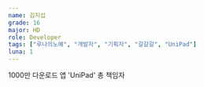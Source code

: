 ```yaml
---
name: 김지섭
grade: 16
major: HD
role: Developer
tags: ["루나의노예", "개발자", "기획자", "갈갈갈", "UniPad"]
luna: 1
---
```


1000만 다운로드 앱 'UniPad' 총 책임자
